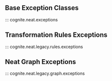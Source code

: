 ## Base Exception Classes
::: cognite.neat.exceptions
## Transformation Rules Exceptions
::: cognite.neat.legacy.rules.exceptions
## Neat Graph Exceptions
::: cognite.neat.legacy.graph.exceptions
